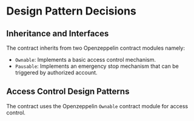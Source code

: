 # Design Pattern Decisions
## Inheritance and Interfaces
The contract inherits from two Openzeppelin contract modules namely:
 - `Ownable`: Implements a basic access control mechanism.
 - `Pausable`: Implements an emergency stop mechanism that can be triggered by authorized account.

## Access Control Design Patterns
The contract uses the Openzeppelin `Ownable` contract module for access control.
